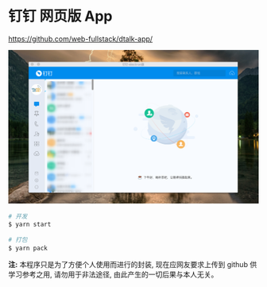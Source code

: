 # 钉钉 网页版 App

https://github.com/web-fullstack/dtalk-app/

![preview](./icons/preview.png)


```sh
# 开发
$ yarn start
```


```sh
# 打包
$ yarn pack
```


**注:** 本程序只是为了方便个人使用而进行的封装, 现在应网友要求上传到 github 供学习参考之用, 请勿用于非法途径, 由此产生的一切后果与本人无关。
